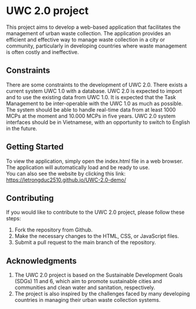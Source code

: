 
# UWC 2.0 project
This project aims to develop a web-based application that facilitates the management of urban waste collection. The application provides an efficient and effective way to manage waste collection in a city or community, particularly in developing countries where waste management is often costly and ineffective.

## Constraints
There are some constraints to the development of UWC 2.0. There exists a current system UWC 1.0 with a database. UWC 2.0 is expected to import and to use the existing data from UWC 1.0. It is expected that the Task Management to be inter-operable with the UWC 1.0 as much as possible. The system should be able to handle real-time data from at least 1000 MCPs at the moment and 10.000 MCPs in five years. UWC 2.0 system interfaces should be in Vietnamese, with an opportunity to switch to English in the future.

## Getting Started
To view the application, simply open the index.html file in a web browser. The application will automatically load and be ready to use.  
You can also see the website by clicking this link: https://letrongduc2510.github.io/UWC-2.0-demo/

## Contributing
If you would like to contribute to the UWC 2.0 project, please follow these steps:
1) Fork the repository from Github.  
2) Make the necessary changes to the HTML, CSS, or JavaScript files.  
3) Submit a pull request to the main branch of the repository.  

## Acknowledgments
1) The UWC 2.0 project is based on the Sustainable Development Goals (SDGs) 11 and 6, which aim to promote sustainable cities and communities and clean water and sanitation, respectively.  
2) The project is also inspired by the challenges faced by many developing countries in managing their urban waste collection systems.
